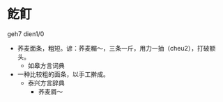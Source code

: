 # 䬣飣
geh7 dien1/0
+ 荞麦面条，粗短。谚：荞麦糏～，三条一斤，用力一抽（cheu2），打破额头。
  * 如皋方言词典
+ 一种比较粗的面条，以手工擀成。
  * 泰兴方言辞典
    - 荞麦屑～
<!--
泰兴方言辞典“格丁”“疙丁”
-->
